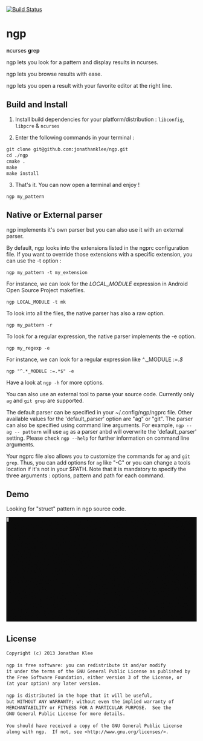 [![Build Status](https://travis-ci.org/jonathanklee/ngp.svg?branch=master)](https://travis-ci.org/jonathanklee/ngp)

ngp
===

**n**curses **g**re**p**

ngp lets you look for a pattern and display results in ncurses.

ngp lets you browse results with ease.

ngp lets you open a result with your favorite editor at the right line.

Build and Install
------------

1. Install build dependencies for your platform/distribution : `libconfig`, `libpcre` & `ncurses`

2. Enter the following commands in your terminal :

```
git clone git@github.com:jonathanklee/ngp.git
cd ./ngp
cmake .
make
make install
```

3. That's it. You can now open a terminal and enjoy !

```
ngp my_pattern
```

Native or External parser
----------
ngp implements it's own parser but you can also use it with an external parser.

By default, ngp looks into the extensions listed in the ngprc configuration file.
If you want to override those extensions with a specific extension, you can use the -t option :
```
ngp my_pattern -t my_extension
```
For instance, we can look for the *LOCAL_MODULE* expression in Android Open Source Project makefiles.
```
ngp LOCAL_MODULE -t mk
```
To look into all the files, the native parser has also a raw option.
```
ngp my_pattern -r
```
To look for a regular expression, the native parser implements the -e option.
```
ngp my_regexp -e
```
For instance, we can look for a regular expression like *^*._MODULE :=.*$*
```
ngp "^.*_MODULE :=.*$" -e
```
Have a look at ```ngp -h``` for more options.

You can also use an external tool to parse your source code.
Currently only `ag` and `git grep` are supported.

The default parser can be specified in your ~/.config/ngp/ngprc file.
Other available values for the 'default_parser' option are "ag" or "git". The parser can also be specified using command line arguments.
For example, `ngp --ag -- pattern` will use `ag` as a parser anbd will overwrite the 'default_parser' setting.
Please check `ngp --help` for further information on command line arguments.

Your ngprc file also allows you to customize the commands for `ag` and `git grep`. Thus, you can add options for `ag` like "-C"
or you can change a tools location if it's not in your $PATH.
Note that it is mandatory to specify the three arguments : options, pattern and path for each command.

Demo
-------

Looking for "struct" pattern in ngp source code.

![gif](/ngp.gif)

License
----
```
Copyright (c) 2013 Jonathan Klee

ngp is free software: you can redistribute it and/or modify
it under the terms of the GNU General Public License as published by
the Free Software Foundation, either version 3 of the License, or
(at your option) any later version.

ngp is distributed in the hope that it will be useful,
but WITHOUT ANY WARRANTY; without even the implied warranty of
MERCHANTABILITY or FITNESS FOR A PARTICULAR PURPOSE.  See the
GNU General Public License for more details.

You should have received a copy of the GNU General Public License
along with ngp.  If not, see <http://www.gnu.org/licenses/>.
```

